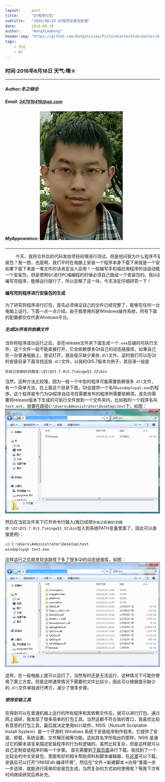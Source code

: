 ```yaml
---
layout:     post
title:      "Qt程序打包"
subtitle:   "2016/08/18 Qt程序安装包处理"
date:       2016-08-18
author:     "WangXiaoDong"
header-img: "https://github.com/Dongzhixiao/PictureCache/blob/master/diaryPic/20160818.jpg?raw=true"
tags:
    - 日记
    - Qt
---
```


### 时间:2016年8月18日 天气:晴:sunny:
-----
#####   Author:冬之晓:dizzy_face:
#####   Email: 347916416@qq.com
#####   MyAppearance: ![MyAppearance](https://github.com/Dongzhixiao/PictureCache/raw/master/MyPicture.JPG "我的头像")
----------

<pre>
    今天，我将合并后的代码发给项目经理进行测试，但是他问我为什么程序不是一个安
装包？我一想，也是啊，我们平时在电脑上安装一个程序本身下载下来就是一个安装包，
如果下载下来是一堆文件的话肯定没人会用！一般编写手机端应用程序的话自动能够生成
一个安装包，但是使用Qt进行PC端编程的时候必须自己做成一个安装包的。我以前从都是
编写完程序，能够运行就行了，所以忽略了这一块，今天决定仔细研究一下！
</pre>

#### 编写完的程序进行安装包的生成

为了研究将程序进行打包，首先必须保证自己的文件已经完整了，能够在任何一台电脑上运行。下面一点一点介绍。由于我使用的是Windows操作系统，所有下面的配置都仅仅代表Windows平台。

##### 生成Qt所有的依赖文件

当你将程序成功运行之后，会在release文件夹下面生成一个`.exe`后缀的可执行文件，这个文件一般不能直接打开，它会依赖很多Qt自己的动态链接库，如果自己在一台普通电脑上，尝试打开，就会提示缺少某些`.dll`文件。这时我们可以在Qt的安装目录下面寻找这些`.dll`文件，以我的Qt5.7版本为例子，其目录一般是

`你自己安装Qt的路径:\Qt\Qt5.7.0\5.7\mingw53_32\bin`

当然，这种方法比较慢，因为一般一个中型的程序可能需要依赖很多`.dll`文件，有一个简单方法，在上面这个目录下面，Qt会提供一个名叫`windeployqt.exe`的程序。这个程序是专门为Qt程序自动寻找需要发布的程序所需要依赖项。首先你需要将release版本下生成的可执行文件放到一个文件夹内，比如我的一个程序名叫`test.ext`，放置在路径`C:\Users\Administrator\Desktop\test`下，如图：![截图](https://github.com/Dongzhixiao/PictureCache/blob/master/diaryPic/testBefore.png "使用windeployqt前")


然后在当前文件夹下打开命令行输入(我已经把`你自己安装Qt的路径:\Qt\Qt5.7.0\5.7\mingw53_32\bin`加入到系统PATH变量里面了，因此可以直接使用)：

```bat
cd C:\Users\Administrator\Desktop\test
windeployqt test.exe
```

这样运行之后就发现该路径下多了很多Qt的动态链接库，如图：![截图](https://github.com/Dongzhixiao/PictureCache/blob/master/diaryPic/testAfter.png "使用windeployqt后")

这样，在一般电脑上就可以运行了。当然有时还是无法运行，这种情况下可能你使用了第三方库。但是这样通常情况下需要的文件比较少，因此可以根据提示缺少的`.dll`文件单独进行拷贝，减少了很多步骤。

##### 使用安装工具

在得到可以在普通机器上运行的所有程序和其依赖文件后，就可以进行打包。通过网上调研，我发现了很多简单的打包工具。当然这都不符合我的胃口，我喜欢比较有意思的打包工具，最后就决定使用`NSIS`软件。NSIS（Nullsoft Scriptable Install System）是一个开源的 Windows 系统下安装程序制作程序。它提供了安装、卸载、系统设置、文件解压缩等功能。这如其名字所指出的那样，NSIS 是通过它的脚本语言来描述安装程序的行为和逻辑的。虽然比较复杂，但是这样就可以自己定制安装程序的每一个步骤。
首先需要到[下载页面](http://nsis.sourceforge.net/Download "NSIS下载页面")进行下载。我找到了一个比较全的中文安装包，里面有好的相关帮助资料和脚本编辑器，在[这里](https://github.com/Dongzhixiao/PictureCache/blob/master/software/NSIS_发布软件工具.rar "中文安装包")可以下载。
安装后可以打开“VNISEdit 编译环境”，然后在“文件->新建脚本->向导”里面一步一步选择，就能进行简单的安装包生成。当然复杂的方式如何使用呢？等我下次有时间继续研究后再补充。